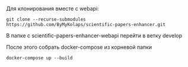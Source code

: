 Для клонирования вместе с webapi:
```
git clone --recurse-submodules https://github.com/ByMyKolaps/scientific-papers-enhancer.git
```
В папке с scientific-papers-enhancer-webapi перейти в ветку develop

После этого собрать docker-compose из корневой папки
```
docker-compose up --build
```
